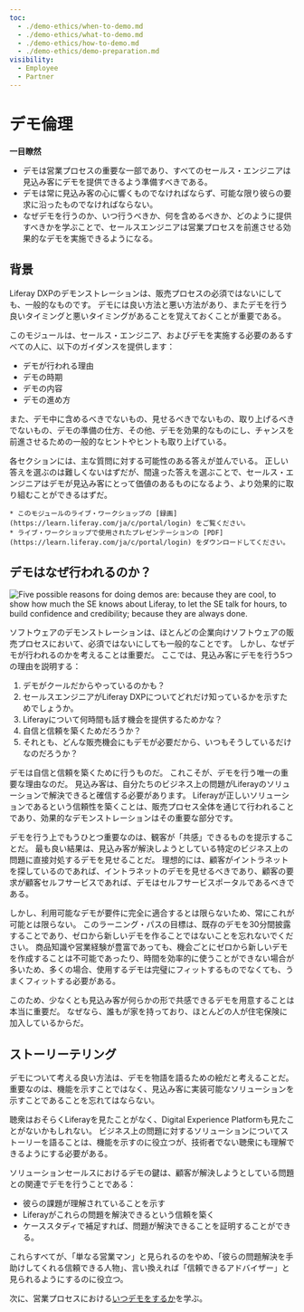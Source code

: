 ```yaml
---
toc:
  - ./demo-ethics/when-to-demo.md
  - ./demo-ethics/what-to-demo.md
  - ./demo-ethics/how-to-demo.md
  - ./demo-ethics/demo-preparation.md
visibility:
  - Employee
  - Partner
---
```

# デモ倫理

**一目瞭然**

* デモは営業プロセスの重要な一部であり、すべてのセールス・エンジニアは見込み客にデモを提供できるよう準備すべきである。
* デモは常に見込み客の心に響くものでなければならず、可能な限り彼らの要求に沿ったものでなければならない。
* なぜデモを行うのか、いつ行うべきか、何を含めるべきか、どのように提供すべきかを学ぶことで、セールスエンジニアは営業プロセスを前進させる効果的なデモを実施できるようになる。

## 背景

Liferay DXPのデモンストレーションは、販売プロセスの必須ではないにしても、一般的なものです。 デモには良い方法と悪い方法があり、またデモを行う良いタイミングと悪いタイミングがあることを覚えておくことが重要である。

このモジュールは、セールス・エンジニア、およびデモを実施する必要のあるすべての人に、以下のガイダンスを提供します：

* デモが行われる理由
* デモの時期
* デモの内容
* デモの進め方

また、デモ中に含めるべきでないもの、見せるべきでないもの、取り上げるべきでないもの、デモの準備の仕方、その他、デモを効果的なものにし、チャンスを前進させるための一般的なヒントやヒントも取り上げている。

各セクションには、主な質問に対する可能性のある答えが並んでいる。 正しい答えを選ぶのは難しくないはずだが、間違った答えを選ぶことで、セールス・エンジニアはデモが見込み客にとって価値のあるものになるよう、より効果的に取り組むことができるはずだ。

```{note}
* このモジュールのライブ・ワークショップの [録画](https://learn.liferay.com/ja/c/portal/login) をご覧ください。
* ライブ・ワークショップで使用されたプレゼンテーションの [PDF](https://learn.liferay.com/ja/c/portal/login) をダウンロードしてください。
```
## デモはなぜ行われるのか？

![Five possible reasons for doing demos are: because they are cool, to show how much the SE knows about Liferay, to let the SE talk for hours, to build confidence and credibility; because they are always done.](./demo-ethics/images/01.png)

ソフトウェアのデモンストレーションは、ほとんどの企業向けソフトウェアの販売プロセスにおいて、必須ではないにしても一般的なことです。 しかし、なぜデモが行われるのかを考えることは重要だ。 ここでは、見込み客にデモを行う5つの理由を説明する：

1. デモがクールだからやっているのかも？
1. セールスエンジニアがLiferay DXPについてどれだけ知っているかを示すためでしょうか。
1. Liferayについて何時間も話す機会を提供するためかな？
1. 自信と信頼を築くためだろうか？
1. それとも、どんな販売機会にもデモが必要だから、いつもそうしているだけなのだろうか？

デモは自信と信頼を築くために行うものだ。 これこそが、デモを行う唯一の重要な理由なのだ。 見込み客は、自分たちのビジネス上の問題がLiferayのソリューションで解決できると確信する必要があります。 Liferayが正しいソリューションであるという信頼性を築くことは、販売プロセス全体を通じて行われることであり、効果的なデモンストレーションはその重要な部分です。

デモを行う上でもうひとつ重要なのは、観客が「共感」できるものを提示することだ。 最も良い結果は、見込み客が解決しようとしている特定のビジネス上の問題に直接対処するデモを見せることだ。 理想的には、顧客がイントラネットを探しているのであれば、イントラネットのデモを見せるべきであり、顧客の要求が顧客セルフサービスであれば、デモはセルフサービスポータルであるべきである。

しかし、利用可能なデモが要件に完全に適合するとは限らないため、常にこれが可能とは限らない。 このラーニング・パスの目標は、既存のデモを30分間披露することであり、ゼロから新しいデモを作ることではないことを忘れないでください。 商品知識や営業経験が豊富であっても、機会ごとにゼロから新しいデモを作成することは不可能であったり、時間を効率的に使うことができない場合が多いため、多くの場合、使用するデモは完璧にフィットするものでなくても、うまくフィットする必要がある。

このため、少なくとも見込み客が何らかの形で共感できるデモを用意することは本当に重要だ。 なぜなら、誰もが家を持っており、ほとんどの人が住宅保険に加入しているからだ。

## ストーリーテリング

デモについて考える良い方法は、デモを物語を語るための絵だと考えることだ。 重要なのは、機能を示すことではなく、見込み客に実装可能なソリューションを示すことであることを忘れてはならない。

聴衆はおそらくLiferayを見たことがなく、Digital Experience Platformも見たことがないかもしれない。 ビジネス上の問題に対するソリューションについてストーリーを語ることは、機能を示すのに役立つが、技術者でない聴衆にも理解できるようにする必要がある。

ソリューションセールスにおけるデモの鍵は、顧客が解決しようとしている問題との関連でデモを行うことである：

* 彼らの課題が理解されていることを示す
* Liferayがこれらの問題を解決できるという信頼を築く
* ケーススタディで補足すれば、問題が解決できることを証明することができる。

これらすべてが、「単なる営業マン」と見られるのをやめ、「彼らの問題解決を手助けしてくれる信頼できる人物」、言い換えれば「信頼できるアドバイザー」と見られるようにするのに役立つ。

次に、営業プロセスにおける[いつデモをするか](./demo-ethics/when-to-demo.md)を学ぶ。
